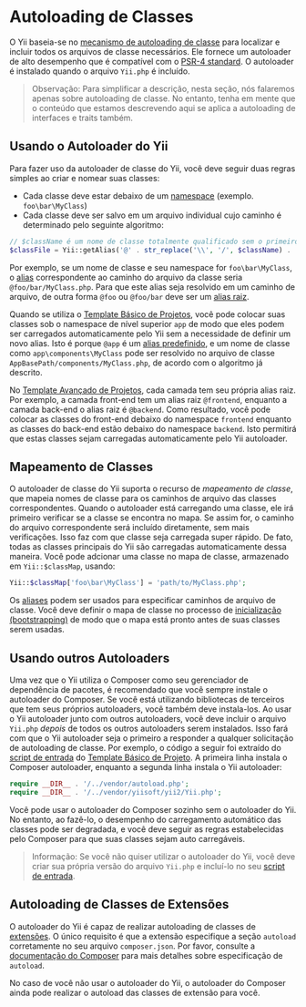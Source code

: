 Autoloading de Classes 
=================

O Yii baseia-se no [mecanismo de autoloading de classe](https://www.php.net/manual/pt_BR/language.oop5.autoload.php) para localizar e incluir todos os arquivos de classe necessários. Ele fornece um autoloader de alto desempenho que é compatível com o
[PSR-4 standard](https://github.com/php-fig/fig-standards/blob/master/accepted/PSR-4-autoloader.md).
O autoloader é instalado quando o arquivo `Yii.php` é incluído. 
> Observação: Para simplificar a descrição, nesta seção, nós falaremos apenas sobre autoloading de classe. No entanto, tenha em mente que o conteúdo que estamos descrevendo aqui se aplica a autoloading de interfaces e traits também.


Usando o Autoloader do Yii <span id="using-yii-autoloader"></span>
------------------------

Para fazer uso da autoloader de classe do Yii, você deve seguir duas regras simples ao criar e nomear suas classes:

* Cada classe deve estar debaixo de um [namespace](https://www.php.net/manual/pt_BR/language.namespaces.php) (exemplo. `foo\bar\MyClass`)
* Cada classe deve ser salvo em um arquivo individual cujo caminho é determinado pelo seguinte algoritmo:

```php
// $className é um nome de classe totalmente qualificado sem o primeiro barra invertida
$classFile = Yii::getAlias('@' . str_replace('\\', '/', $className) . '.php');
```
Por exemplo, se um nome de classe e seu namespace for `foo\bar\MyClass`, o [alias](concept-aliases.md) correspondente ao caminho do arquivo da classe seria `@foo/bar/MyClass.php`. Para que este alias seja resolvido em um caminho de arquivo, de outra forma `@foo` ou `@foo/bar` deve ser um [alias raiz](concept-aliases.md#defining-aliases).

Quando se utiliza o [Template Básico de Projetos](start-installation.md), você pode colocar suas classes sob o namespace de nível superior `app` de modo que eles podem ser carregados automaticamente pelo Yii sem a necessidade de definir um novo alias. Isto é porque
`@app` é um [alias predefinido](concept-aliases.md#predefined-aliases), e um nome de classe como `app\components\MyClass` pode ser resolvido no arquivo de classe `AppBasePath/components/MyClass.php`, de acordo com o algoritmo já descrito.

No [Template Avançado de Projetos](https://github.com/yiisoft/yii2-app-advanced/blob/master/docs/guide-pt-BR/README.md), cada camada tem seu própria alias raiz. Por exemplo, a camada front-end tem um alias raiz `@frontend`, enquanto a camada back-end o alias raiz é `@backend`. Como resultado, você pode colocar as classes do front-end debaixo do namespace `frontend` enquanto as classes do back-end estão debaixo do namespace `backend`. Isto permitirá que estas classes sejam carregadas automaticamente pelo Yii autoloader.


Mapeamento de Classes <span id="class-map"></span>
---------

O autoloader de classe do Yii suporta o recurso de *mapeamento de classe*, que mapeia nomes de classe para os caminhos de arquivo das classes correspondentes.
Quando o autoloader está carregando uma classe, ele irá primeiro verificar se a classe se encontra no mapa. Se assim for, o caminho do arquivo correspondente será incluído diretamente, sem mais verificações. Isso faz com que classe seja carregada super rápido. De fato, todas as classes principais do Yii são carregadas automaticamente dessa maneira.
Você pode adcionar uma classe no mapa de classe, armazenado em `Yii::$classMap`, usando:

```php
Yii::$classMap['foo\bar\MyClass'] = 'path/to/MyClass.php';
```

Os [aliases](concept-aliases.md) podem ser usados para especificar caminhos de arquivo de classe. Você deve definir o mapa de classe no processo de [inicialização (bootstrapping)](runtime-bootstrapping.md) de modo que o mapa está pronto antes de suas classes serem usadas.


Usando outros Autoloaders <span id="using-other-autoloaders"></span>
-----------------------

Uma vez que o Yii utiliza o Composer como seu gerenciador de dependência de pacotes, é recomendado que você sempre instale o autoloader do Composer. Se você está utilizando bibliotecas de terceiros que tem seus próprios autoloaders, você também deve instala-los. 
Ao usar o Yii autoloader junto com outros autoloaders, você deve incluir o arquivo `Yii.php` *depois* de todos os outros autoloaders serem instalados. Isso fará com que o Yii autoloader seja o primeiro a responder a qualquer solicitação de autoloading  de classe. Por exemplo, o código a seguir foi extraído do [script de entrada](structure-entry-scripts.md) do [Template Básico de Projeto](start-installation.md). A primeira linha instala o Composer autoloader, enquanto a segunda linha instala o Yii autoloader:

```php
require __DIR__ . '/../vendor/autoload.php';
require __DIR__ . '/../vendor/yiisoft/yii2/Yii.php';
```
Você pode usar o autoloader do Composer sozinho sem o autoloader do Yii. No entanto, ao fazê-lo, o desempenho do carregamento automático das classes pode ser degradada, e você deve seguir as regras estabelecidas pelo Composer para que suas classes sejam auto carregáveis.

> Informação: Se você não quiser utilizar o autoloader do Yii, você deve criar sua própria versão do arquivo `Yii.php` e incluí-lo no seu [script de entrada](structure-entry-scripts.md).


Autoloading de Classes de Extensões <span id="autoloading-extension-classes"></span>
-----------------------------

O autoloader do Yii é capaz de realizar autoloading de classes de [extensões](structure-extensions.md). O único requisito é que a extensão especifique a seção `autoload` corretamente no seu arquivo `composer.json`. Por favor, consulte a
[documentação do Composer](https://getcomposer.org/doc/04-schema.md#autoload) para mais detalhes sobre especificação de `autoload`.

No caso de você não usar o autoloader do Yii, o autoloader do Composer ainda pode realizar o autoload das classes de extensão para você.

